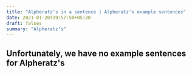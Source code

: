 ```yaml
---
title: "Alpheratz's in a sentence | Alpheratz's example sentences"
date: 2021-01-20T19:57:50+05:30
draft: falses
summary: "Alpheratz's"
---
```

## Unfortunately, we have no example sentences for Alpheratz's                 
